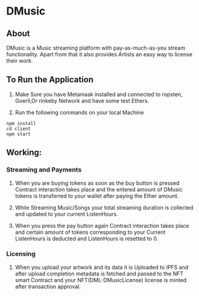 # DMusic
## About
DMusic is a Music streaming platform with pay-as-much-as-you stream functionality. Apart from that it also provides Artists an easy way to license their work.
## To Run the Application


1. Make Sure you have Metamask installed and connected to ropsten, Goerli,Or rinkeby Network and have some test Ethers.

2. Run the following commands on your local Machine
```
npm install
cd client
npm start
```

## Working:

### Streaming and Payments

1. When you are buying tokens as soon as the buy button is pressed Contract interaction takes place and the entered amount of DMusic tokens is transferred to your wallet after paying the Ether amount.

2. While Streaming Music/Songs your total streaming duration is collected and updated to your current ListenHours.

3. When you press the pay button again Contract interaction takes place and certain amount of tokens corresponding to your Current ListenHours is deducted and ListenHours is resetted to 0.

### Licensing

1. When you upload your artwork and its data it is Uploaded to IPFS and after upload completion metadata is fetched and passed to the NFT smart Contract and your NFT(DML-DMusicLicense) license is minted after transaction approval.
